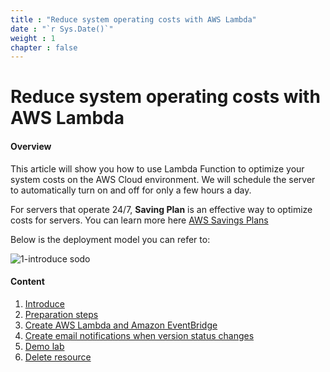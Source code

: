 ```yaml
---
title : "Reduce system operating costs with AWS Lambda"
date : "`r Sys.Date()`"
weight : 1
chapter : false
---
```


# Reduce system operating costs with AWS Lambda

#### Overview

This article will show you how to use Lambda Function to optimize your system costs on the AWS Cloud environment. We will schedule the server to automatically turn on and off for only a few hours a day.

For servers that operate 24/7, **Saving Plan** is an effective way to optimize costs for servers. You can learn more here [AWS Savings Plans](https://docs.aws.amazon.com/savingsplans/latest/userguide/what-is-savings-plans.html)

Below is the deployment model you can refer to:

   ![1-introduce sodo](/aws-fcj-workshop01/images/1-introduce/Workshop01-Introduce.png?width=70pc)

#### Content
1. [Introduce](1-introduce/)
2. [Preparation steps](2-createvpc-ec2/)
3. [Create AWS Lambda and Amazon EventBridge](3-createlambdastartstop/)
4. [Create email notifications when version status changes](4-createiam-ses/)
5. [Demo lab](5-combinetogether/)
6. [Delete resource](6-delete/)
